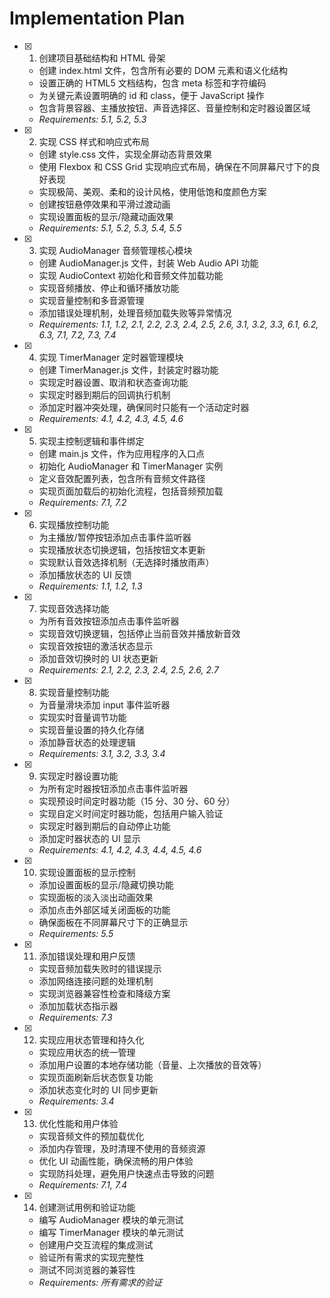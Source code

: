 # Implementation Plan

- [x] 1. 创建项目基础结构和 HTML 骨架

  - 创建 index.html 文件，包含所有必要的 DOM 元素和语义化结构
  - 设置正确的 HTML5 文档结构，包含 meta 标签和字符编码
  - 为关键元素设置明确的 id 和 class，便于 JavaScript 操作
  - 包含背景容器、主播放按钮、声音选择区、音量控制和定时器设置区域
  - _Requirements: 5.1, 5.2, 5.3_

- [x] 2. 实现 CSS 样式和响应式布局

  - 创建 style.css 文件，实现全屏动态背景效果
  - 使用 Flexbox 和 CSS Grid 实现响应式布局，确保在不同屏幕尺寸下的良好表现
  - 实现极简、美观、柔和的设计风格，使用低饱和度颜色方案
  - 创建按钮悬停效果和平滑过渡动画
  - 实现设置面板的显示/隐藏动画效果
  - _Requirements: 5.1, 5.2, 5.3, 5.4, 5.5_

- [x] 3. 实现 AudioManager 音频管理核心模块

  - 创建 AudioManager.js 文件，封装 Web Audio API 功能
  - 实现 AudioContext 初始化和音频文件加载功能
  - 实现音频播放、停止和循环播放功能
  - 实现音量控制和多音源管理
  - 添加错误处理机制，处理音频加载失败等异常情况
  - _Requirements: 1.1, 1.2, 2.1, 2.2, 2.3, 2.4, 2.5, 2.6, 3.1, 3.2, 3.3, 6.1, 6.2, 6.3, 7.1, 7.2, 7.3, 7.4_

- [x] 4. 实现 TimerManager 定时器管理模块

  - 创建 TimerManager.js 文件，封装定时器功能
  - 实现定时器设置、取消和状态查询功能
  - 实现定时器到期后的回调执行机制
  - 添加定时器冲突处理，确保同时只能有一个活动定时器
  - _Requirements: 4.1, 4.2, 4.3, 4.5, 4.6_

- [x] 5. 实现主控制逻辑和事件绑定

  - 创建 main.js 文件，作为应用程序的入口点
  - 初始化 AudioManager 和 TimerManager 实例
  - 定义音效配置列表，包含所有音频文件路径
  - 实现页面加载后的初始化流程，包括音频预加载
  - _Requirements: 7.1, 7.2_

- [x] 6. 实现播放控制功能

  - 为主播放/暂停按钮添加点击事件监听器
  - 实现播放状态切换逻辑，包括按钮文本更新
  - 实现默认音效选择机制（无选择时播放雨声）
  - 添加播放状态的 UI 反馈
  - _Requirements: 1.1, 1.2, 1.3_

- [x] 7. 实现音效选择功能

  - 为所有音效按钮添加点击事件监听器
  - 实现音效切换逻辑，包括停止当前音效并播放新音效
  - 实现音效按钮的激活状态显示
  - 添加音效切换时的 UI 状态更新
  - _Requirements: 2.1, 2.2, 2.3, 2.4, 2.5, 2.6, 2.7_

- [x] 8. 实现音量控制功能

  - 为音量滑块添加 input 事件监听器
  - 实现实时音量调节功能
  - 实现音量设置的持久化存储
  - 添加静音状态的处理逻辑
  - _Requirements: 3.1, 3.2, 3.3, 3.4_

- [x] 9. 实现定时器设置功能

  - 为所有定时器按钮添加点击事件监听器
  - 实现预设时间定时器功能（15 分、30 分、60 分）
  - 实现自定义时间定时器功能，包括用户输入验证
  - 实现定时器到期后的自动停止功能
  - 添加定时器状态的 UI 显示
  - _Requirements: 4.1, 4.2, 4.3, 4.4, 4.5, 4.6_

- [x] 10. 实现设置面板的显示控制

  - 添加设置面板的显示/隐藏切换功能
  - 实现面板的淡入淡出动画效果
  - 添加点击外部区域关闭面板的功能
  - 确保面板在不同屏幕尺寸下的正确显示
  - _Requirements: 5.5_

- [x] 11. 添加错误处理和用户反馈

  - 实现音频加载失败时的错误提示
  - 添加网络连接问题的处理机制
  - 实现浏览器兼容性检查和降级方案
  - 添加加载状态指示器
  - _Requirements: 7.3_

- [x] 12. 实现应用状态管理和持久化

  - 实现应用状态的统一管理
  - 添加用户设置的本地存储功能（音量、上次播放的音效等）
  - 实现页面刷新后状态恢复功能
  - 添加状态变化时的 UI 同步更新
  - _Requirements: 3.4_

- [x] 13. 优化性能和用户体验

  - 实现音频文件的预加载优化
  - 添加内存管理，及时清理不使用的音频资源
  - 优化 UI 动画性能，确保流畅的用户体验
  - 实现防抖处理，避免用户快速点击导致的问题
  - _Requirements: 7.1, 7.4_

- [x] 14. 创建测试用例和验证功能
  - 编写 AudioManager 模块的单元测试
  - 编写 TimerManager 模块的单元测试
  - 创建用户交互流程的集成测试
  - 验证所有需求的实现完整性
  - 测试不同浏览器的兼容性
  - _Requirements: 所有需求的验证_
